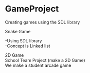 # GameProject
 Creating games using the SDL library

Snake Game<div>
-Using SDL library<div>
-Concept is Linked list<div>
<div>
2D Game<div>
School Team Project (make a 2D Game)<div>
We make a student arcade game<div>
